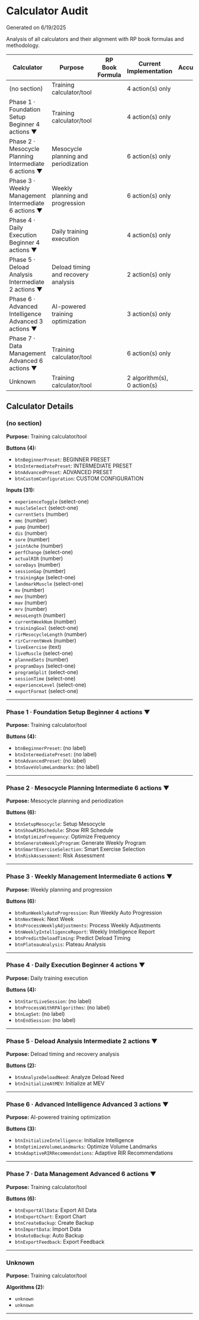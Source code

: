# Calculator Audit

Generated on 6/19/2025

Analysis of all calculators and their alignment with RP book formulas and methodology.

| Calculator | Purpose | RP Book Formula | Current Implementation | Accuracy | Test Cases | Notes |
|------------|---------|-----------------|------------------------|----------|------------|-------|
| (no section) | Training calculator/tool |  | 4 action(s) only |  |  |  |
| Phase 1 · Foundation Setup Beginner 4 actions ▼ | Training calculator/tool |  | 4 action(s) only |  |  |  |
| Phase 2 · Mesocycle Planning Intermediate 6 actions ▼ | Mesocycle planning and periodization |  | 6 action(s) only |  |  |  |
| Phase 3 · Weekly Management Intermediate 6 actions ▼ | Weekly planning and progression |  | 6 action(s) only |  |  |  |
| Phase 4 · Daily Execution Beginner 4 actions ▼ | Daily training execution |  | 4 action(s) only |  |  |  |
| Phase 5 · Deload Analysis Intermediate 2 actions ▼ | Deload timing and recovery analysis |  | 2 action(s) only |  |  |  |
| Phase 6 · Advanced Intelligence Advanced 3 actions ▼ | AI-powered training optimization |  | 3 action(s) only |  |  |  |
| Phase 7 · Data Management Advanced 6 actions ▼ | Training calculator/tool |  | 6 action(s) only |  |  |  |
| Unknown | Training calculator/tool |  | 2 algorithm(s), 0 action(s) |  |  |  |


## Calculator Details

### (no section)

**Purpose:** Training calculator/tool

**Buttons (4):**
- `btnBeginnerPreset`: BEGINNER PRESET
- `btnIntermediatePreset`: INTERMEDIATE PRESET
- `btnAdvancedPreset`: ADVANCED PRESET
- `btnCustomConfiguration`: CUSTOM CONFIGURATION

**Inputs (31):**
- `experienceToggle` (select-one)
- `muscleSelect` (select-one)
- `currentSets` (number)
- `mmc` (number)
- `pump` (number)
- `dis` (number)
- `sore` (number)
- `jointAche` (number)
- `perfChange` (select-one)
- `actualRIR` (number)
- `soreDays` (number)
- `sessionGap` (number)
- `trainingAge` (select-one)
- `landmarkMuscle` (select-one)
- `mv` (number)
- `mev` (number)
- `mav` (number)
- `mrv` (number)
- `mesoLength` (number)
- `currentWeekNum` (number)
- `trainingGoal` (select-one)
- `rirMesocycleLength` (number)
- `rirCurrentWeek` (number)
- `liveExercise` (text)
- `liveMuscle` (select-one)
- `plannedSets` (number)
- `programDays` (select-one)
- `programSplit` (select-one)
- `sessionTime` (select-one)
- `experienceLevel` (select-one)
- `exportFormat` (select-one)

---

### Phase 1 · Foundation Setup Beginner 4 actions ▼

**Purpose:** Training calculator/tool

**Buttons (4):**
- `btnBeginnerPreset`: (no label)
- `btnIntermediatePreset`: (no label)
- `btnAdvancedPreset`: (no label)
- `btnSaveVolumeLandmarks`: (no label)

---

### Phase 2 · Mesocycle Planning Intermediate 6 actions ▼

**Purpose:** Mesocycle planning and periodization

**Buttons (6):**
- `btnSetupMesocycle`: Setup Mesocycle
- `btnShowRIRSchedule`: Show RIR Schedule
- `btnOptimizeFrequency`: Optimize Frequency
- `btnGenerateWeeklyProgram`: Generate Weekly Program
- `btnSmartExerciseSelection`: Smart Exercise Selection
- `btnRiskAssessment`: Risk Assessment

---

### Phase 3 · Weekly Management Intermediate 6 actions ▼

**Purpose:** Weekly planning and progression

**Buttons (6):**
- `btnRunWeeklyAutoProgression`: Run Weekly Auto Progression
- `btnNextWeek`: Next Week
- `btnProcessWeeklyAdjustments`: Process Weekly Adjustments
- `btnWeeklyIntelligenceReport`: Weekly Intelligence Report
- `btnPredictDeloadTiming`: Predict Deload Timing
- `btnPlateauAnalysis`: Plateau Analysis

---

### Phase 4 · Daily Execution Beginner 4 actions ▼

**Purpose:** Daily training execution

**Buttons (4):**
- `btnStartLiveSession`: (no label)
- `btnProcessWithRPAlgorithms`: (no label)
- `btnLogSet`: (no label)
- `btnEndSession`: (no label)

---

### Phase 5 · Deload Analysis Intermediate 2 actions ▼

**Purpose:** Deload timing and recovery analysis

**Buttons (2):**
- `btnAnalyzeDeloadNeed`: Analyze Deload Need
- `btnInitializeAtMEV`: Initialize at MEV

---

### Phase 6 · Advanced Intelligence Advanced 3 actions ▼

**Purpose:** AI-powered training optimization

**Buttons (3):**
- `btnInitializeIntelligence`: Initialize Intelligence
- `btnOptimizeVolumeLandmarks`: Optimize Volume Landmarks
- `btnAdaptiveRIRRecommendations`: Adaptive RIR Recommendations

---

### Phase 7 · Data Management Advanced 6 actions ▼

**Purpose:** Training calculator/tool

**Buttons (6):**
- `btnExportAllData`: Export All Data
- `btnExportChart`: Export Chart
- `btnCreateBackup`: Create Backup
- `btnImportData`: Import Data
- `btnAutoBackup`: Auto Backup
- `btnExportFeedback`: Export Feedback

---

### Unknown

**Purpose:** Training calculator/tool

**Algorithms (2):**
- `unknown`
- `unknown`

---

